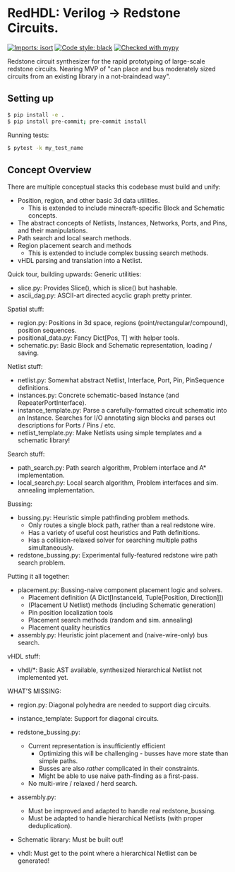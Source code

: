 RedHDL: Verilog -> Redstone Circuits.
=====================================
[![Imports: isort](https://img.shields.io/badge/%20imports-isort-%231674b1?style=flat&labelColor=ef8336)](https://pycqa.github.io/isort/)
[![Code style: black](https://img.shields.io/badge/code%20style-black-000000.svg)](https://github.com/psf/black)
[![Checked with mypy](http://www.mypy-lang.org/static/mypy_badge.svg)](http://mypy-lang.org/)

Redstone circuit synthesizer for the rapid prototyping of large-scale redstone circuits.
Nearing MVP of "can place and bus moderately sized circuits from an existing library in a not-braindead way".


Setting up
----------
```sh
$ pip install -e .
$ pip install pre-commit; pre-commit install
```

Running tests:
```sh
$ pytest -k my_test_name
```

Concept Overview
----------------

There are multiple conceptual stacks this codebase must build and unify:
- Position, region, and other basic 3d data utilities.
    - This is extended to include minecraft-specific Block and Schematic concepts.
- The abstract concepts of Netlists, Instances, Networks, Ports, and Pins, and their manipulations.
- Path search and local search methods.
- Region placement search and methods
    - This is extended to include complex bussing search methods.
- vHDL parsing and translation into a Netlist.


Quick tour, building upwards:
Generic utilities:
- slice.py: Provides Slice(), which is slice() but hashable.
- ascii_dag.py: ASCII-art directed acyclic graph pretty printer.

Spatial stuff:
- region.py: Positions in 3d space, regions (point/rectangular/compound), position sequences.
- positional_data.py: Fancy Dict[Pos, T] with helper tools.
- schematic.py: Basic Block and Schematic representation, loading / saving.

Netlist stuff:
- netlist.py: Somewhat abstract Netlist, Interface, Port, Pin, PinSequence definitions.
- instances.py: Concrete schematic-based Instance (and RepeaterPortInterface).
- instance_template.py: Parse a carefully-formatted circuit schematic into an Instance.
    Searches for I/O annotating sign blocks and parses out descriptions for Ports / Pins / etc.
- netlist_template.py: Make Netlists using simple templates and a schematic library!

Search stuff:
- path_search.py: Path search algorithm, Problem interface and A* implementation.
- local_search.py: Local search algorithm, Problem interfaces and sim. annealing implementation.

Bussing:
- bussing.py: Heuristic simple pathfinding problem methods.
    - Only routes a single block path, rather than a real redstone wire.
    - Has a variety of useful cost heuristics and Path definitions.
    - Has a collision-relaxed solver for searching multiple paths simultaneously.
- redstone_bussing.py: Experimental fully-featured redstone wire path search problem.

Putting it all together:
- placement.py: Bussing-naive component placement logic and solvers.
    - Placement definition (A Dict[InstanceId, Tuple[Position, Direction]])
    - (Placement U Netlist) methods (including Schematic generation)
    - Pin position localization tools
    - Placement search methods (random and sim. annealing)
    - Placement quality heuristics
- assembly.py: Heuristic joint placement and (naive-wire-only) bus search.

vHDL stuff:
- vhdl/*: Basic AST available, synthesized hierarchical Netlist not implemented yet.


WHAT'S MISSING:
- region.py: Diagonal polyhedra are needed to support diag circuits.
- instance_template: Support for diagonal circuits.
- redstone_bussing.py:
    - Current representation is insufficiently efficient
        - Optimizing this will be challenging - busses have more state than simple paths.
        - Busses are also _rather_ complicated in their constraints.
        - Might be able to use naive path-finding as a first-pass.
    - No multi-wire / relaxed / herd search.
- assembly.py:
    - Must be improved and adapted to handle real redstone_bussing.
    - Must be adapted to handle hierarchical Netlists (with proper deduplication).

- Schematic library: Must be built out!
- vhdl: Must get to the point where a hierarchical Netlist can be generated!
